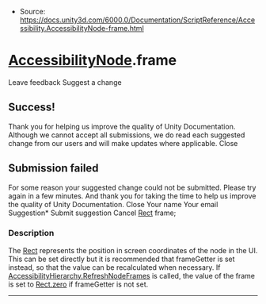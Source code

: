 * Source: https://docs.unity3d.com/6000.0/Documentation/ScriptReference/Accessibility.AccessibilityNode-frame.html

#  [AccessibilityNode](https://docs.unity3d.com/6000.0/Documentation/ScriptReference/Accessibility.AccessibilityNode.html).frame
Leave feedback
Suggest a change
## Success!
Thank you for helping us improve the quality of Unity Documentation. Although we cannot accept all submissions, we do read each suggested change from our users and will make updates where applicable.
Close
## Submission failed
For some reason your suggested change could not be submitted. Please <a>try again</a> in a few minutes. And thank you for taking the time to help us improve the quality of Unity Documentation.
Close
Your name Your email Suggestion* Submit suggestion
Cancel
[Rect](https://docs.unity3d.com/6000.0/Documentation/ScriptReference/Rect.html) frame; 
### Description
The [Rect](https://docs.unity3d.com/6000.0/Documentation/ScriptReference/Rect.html) represents the position in screen coordinates of the node in the UI. This can be set directly but it is recommended that frameGetter is set instead, so that the value can be recalculated when necessary. 
If [AccessibilityHierarchy.RefreshNodeFrames](https://docs.unity3d.com/6000.0/Documentation/ScriptReference/Accessibility.AccessibilityHierarchy.RefreshNodeFrames.html) is called, the value of the frame is set to [Rect.zero](https://docs.unity3d.com/6000.0/Documentation/ScriptReference/Rect-zero.html) if frameGetter is not set.
* * *
